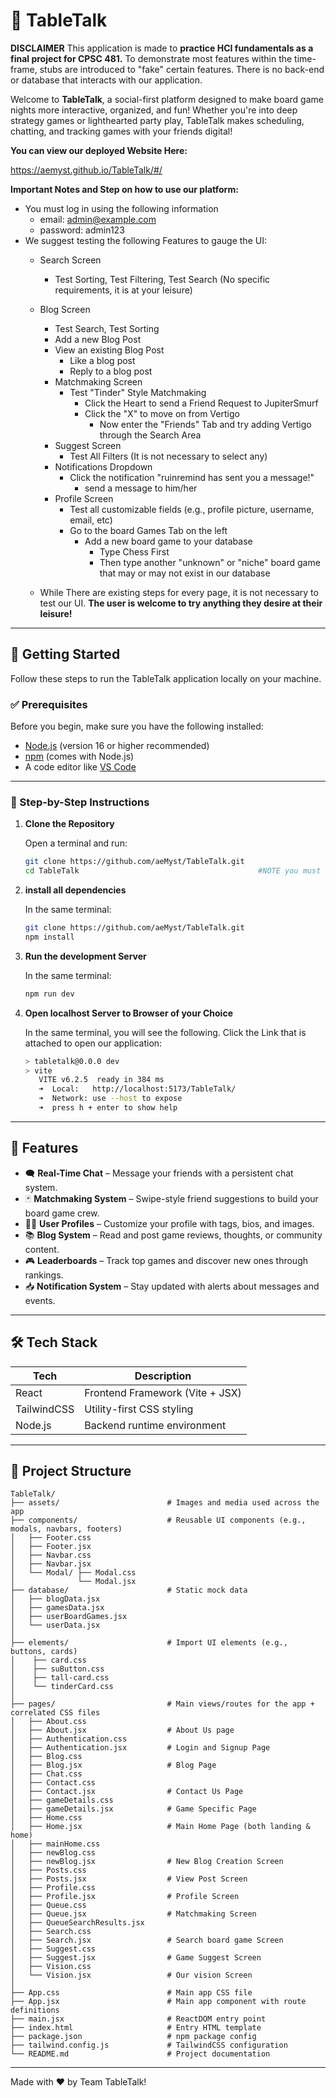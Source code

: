 # 🎲 TableTalk

**DISCLAIMER**
This application is made to **practice HCI fundamentals as a final project for CPSC 481.** To demonstrate most features within the time-frame, stubs are introduced to "fake" certain features. There is no back-end or database that interacts with our application.

Welcome to **TableTalk**, a social-first platform designed to make board game nights more interactive, organized, and fun! Whether you're into deep strategy games or lighthearted party play, TableTalk makes scheduling, chatting, and tracking games with your friends digital!

**You can view our deployed Website Here:** 

https://aemyst.github.io/TableTalk/#/

**Important Notes and Step on how to use our platform:**

- You must log in using the following information
    - email: admin@example.com
    - password: admin123
- We suggest testing the following Features to gauge the UI:
    - Search Screen
      - Test Sorting, Test Filtering, Test Search (No specific requirements, it is at your leisure)
    - Blog Screen
      - Test Search, Test Sorting
      - Add a new Blog Post
      - View an existing Blog Post
        - Like a blog post
        - Reply to a blog post
      - Matchmaking Screen
        - Test "Tinder" Style Matchmaking
          - Click the Heart to send a Friend Request to JupiterSmurf
          - Click the "X" to move on from Vertigo
            - Now enter the "Friends" Tab and try adding Vertigo through the Search Area
      - Suggest Screen
        - Test All Filters (It is not necessary to select any)
      - Notifications Dropdown
        - Click the notification "ruinremind has sent you a message!"
          - send a message to him/her
      - Profile Screen
        - Test all customizable fields (e.g., profile picture, username, email, etc)
        - Go to the board Games Tab on the left
          - Add a new board game to your database 
            - Type Chess First
            - Then type another "unknown" or "niche" board game that may or may not exist in our database

  - While There are existing steps for every page, it is not necessary to test our UI. **The user is welcome to try anything they desire at their leisure!**
            
---

## 🚀 Getting Started

Follow these steps to run the TableTalk application locally on your machine.

### ✅ Prerequisites

Before you begin, make sure you have the following installed:

- [Node.js](https://nodejs.org/) (version 16 or higher recommended)
- [npm](https://www.npmjs.com/) (comes with Node.js)
- A code editor like [VS Code](https://code.visualstudio.com/)

---

### 🔧 Step-by-Step Instructions

1. **Clone the Repository**

   Open a terminal and run: 

   ```bash
   git clone https://github.com/aeMyst/TableTalk.git
   cd TableTalk                                        #NOTE you must VERIFY you are in the correct directory

2. **install all dependencies**

   In the same terminal:

   ```bash
   git clone https://github.com/aeMyst/TableTalk.git
   npm install

3. **Run the development Server**


   In the same terminal:
   ```bash
   npm run dev

4. **Open localhost Server to Browser of your Choice**

   In the same terminal, you will see the following. Click the Link that is attached to open our application:
   ```bash
   > tabletalk@0.0.0 dev
   > vite
      VITE v6.2.5  ready in 384 ms
      ➜  Local:   http://localhost:5173/TableTalk/
      ➜  Network: use --host to expose
      ➜  press h + enter to show help

---

## 🧩 Features

- 🗨️ **Real-Time Chat** – Message your friends with a persistent chat system.
- 🃏 **Matchmaking System** – Swipe-style friend suggestions to build your board game crew.
- 🧙‍♂️ **User Profiles** – Customize your profile with tags, bios, and images.
- 📚 **Blog System** – Read and post game reviews, thoughts, or community content.
- 🎮 **Leaderboards** – Track top games and discover new ones through rankings.
- 📥 **Notification System** – Stay updated with alerts about messages and events.

---

## 🛠️ Tech Stack

| Tech        | Description                        |
|-------------|------------------------------------|
| React       | Frontend Framework (Vite + JSX)    |
| TailwindCSS | Utility-first CSS styling          |
| Node.js     | Backend runtime environment        |

---

## 📂 Project Structure
```
TableTalk/
├── assets/                        # Images and media used across the app
├── components/                    # Reusable UI components (e.g., modals, navbars, footers)                   
│   ├── Footer.css
│   ├── Footer.jsx
│   ├── Navbar.css
│   ├── Navbar.jsx
│   └── Modal/ ├── Modal.css
│              └── Modal.jsx
├── database/                      # Static mock data
│   ├── blogData.jsx
│   ├── gamesData.jsx
│   ├── userBoardGames.jsx
│   └── userData.jsx
│
├── elements/                      # Import UI elements (e.g., buttons, cards)
│    ├── card.css
│    ├── suButton.css
│    ├── tall-card.css
│    └── tinderCard.css
│
├── pages/                         # Main views/routes for the app + correlated CSS files
│   ├── About.css        
│   ├── About.jsx                  # About Us page
│   ├── Authentication.css  
│   ├── Authentication.jsx         # Login and Signup Page
│   ├── Blog.css
│   ├── Blog.jsx                   # Blog Page 
│   ├── Chat.css                  
│   ├── Contact.css
│   ├── Contact.jsx                # Contact Us Page
│   ├── gameDetails.css
│   ├── gameDetails.jsx            # Game Specific Page
│   ├── Home.css
│   ├── Home.jsx                   # Main Home Page (both landing & home)
│   ├── mainHome.css
│   ├── newBlog.css                
│   ├── newBlog.jsx                # New Blog Creation Screen
│   ├── Posts.css
│   ├── Posts.jsx                  # View Post Screen
│   ├── Profile.css
│   ├── Profile.jsx                # Profile Screen
│   ├── Queue.css
│   ├── Queue.jsx                  # Matchmaking Screen
│   ├── QueueSearchResults.jsx
│   ├── Search.css                 
│   ├── Search.jsx                 # Search board game Screen
│   ├── Suggest.css
│   ├── Suggest.jsx                # Game Suggest Screen
│   ├── Vision.css
│   └── Vision.jsx                 # Our vision Screen
│
├── App.css                        # Main app CSS file
├── App.jsx                        # Main app component with route definitions
├── main.jsx                       # ReactDOM entry point
├── index.html                     # Entry HTML template
├── package.json                   # npm package config
├── tailwind.config.js             # TailwindCSS configuration
└── README.md                      # Project documentation
```
---

Made with ❤️ by Team TableTalk!
